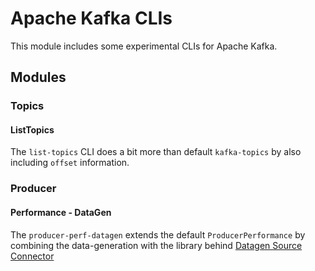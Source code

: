 # Apache Kafka CLIs

This module includes some experimental CLIs for Apache Kafka.

## Modules

### Topics 

#### ListTopics

The `list-topics` CLI does a bit more than default `kafka-topics` by also including `offset` information.

### Producer

#### Performance - DataGen

The `producer-perf-datagen` extends the default `ProducerPerformance` by combining the data-generation with the library behind [Datagen Source Connector]()